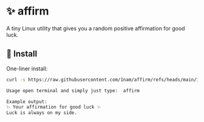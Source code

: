 # ✨ affirm

A tiny Linux utility that gives you a random positive affirmation for good luck.

## 🚀 Install

One-liner install:

```bash
curl -s https://raw.githubusercontent.com/1nam/affirm/refs/heads/main/install.sh | bash

Usage open terminal and simply just type:  affirm

Example output:
✨ Your affirmation for good luck ✨
Luck is always on my side.

